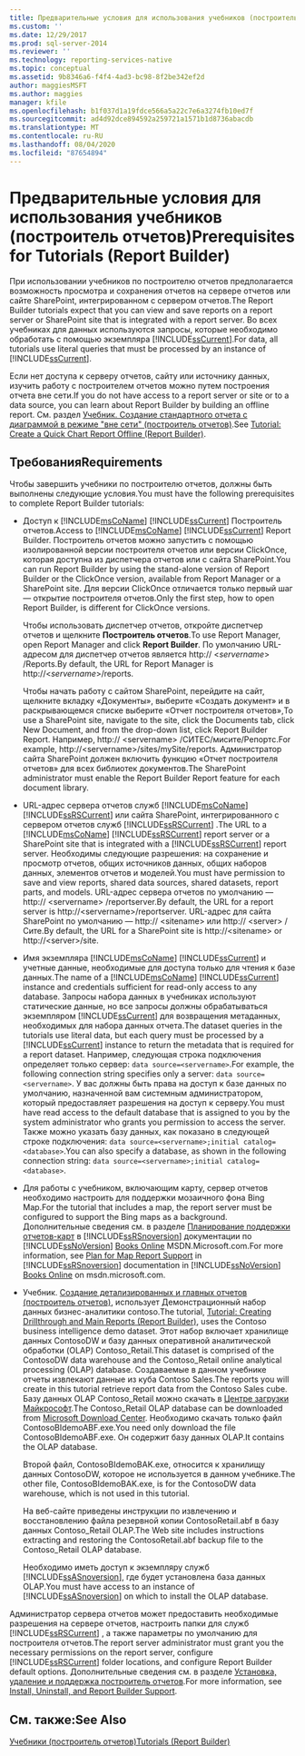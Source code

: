 ```yaml
---
title: Предварительные условия для использования учебников (построитель отчетов) | Документы Майкрософт
ms.custom: ''
ms.date: 12/29/2017
ms.prod: sql-server-2014
ms.reviewer: ''
ms.technology: reporting-services-native
ms.topic: conceptual
ms.assetid: 9b8346a6-f4f4-4ad3-bc98-8f2be342ef2d
author: maggiesMSFT
ms.author: maggies
manager: kfile
ms.openlocfilehash: b1f037d1a19fdce566a5a22c7e6a3274fb10ed7f
ms.sourcegitcommit: ad4d92dce894592a259721a1571b1d8736abacdb
ms.translationtype: MT
ms.contentlocale: ru-RU
ms.lasthandoff: 08/04/2020
ms.locfileid: "87654894"
---
```

# <a name="prerequisites-for-tutorials-report-builder"></a><span data-ttu-id="6c7ef-102">Предварительные условия для использования учебников (построитель отчетов)</span><span class="sxs-lookup"><span data-stu-id="6c7ef-102">Prerequisites for Tutorials (Report Builder)</span></span>
  <span data-ttu-id="6c7ef-103">При использовании учебников по построителю отчетов предполагается возможность просмотра и сохранения отчетов на сервере отчетов или сайте SharePoint, интегрированном с сервером отчетов.</span><span class="sxs-lookup"><span data-stu-id="6c7ef-103">The Report Builder tutorials expect that you can view and save reports on a report server or SharePoint site that is integrated with a report server.</span></span> <span data-ttu-id="6c7ef-104">Во всех учебниках для данных используются запросы, которые необходимо обработать с помощью экземпляра [!INCLUDE[ssCurrent](../includes/sscurrent-md.md)].</span><span class="sxs-lookup"><span data-stu-id="6c7ef-104">For data, all tutorials use literal queries that must be processed by an instance of [!INCLUDE[ssCurrent](../includes/sscurrent-md.md)].</span></span>  
  
 <span data-ttu-id="6c7ef-105">Если нет доступа к серверу отчетов, сайту или источнику данных, изучить работу с построителем отчетов можно путем построения отчета вне сети.</span><span class="sxs-lookup"><span data-stu-id="6c7ef-105">If you do not have access to a report server or site or to a data source, you can learn about Report Builder by building an offline report.</span></span> <span data-ttu-id="6c7ef-106">См. раздел [Учебник. Создание стандартного отчета с диаграммой в режиме "вне сети" (построитель отчетов)](report-builder/tutorial-create-a-quick-chart-report-offline-report-builder.md).</span><span class="sxs-lookup"><span data-stu-id="6c7ef-106">See [Tutorial: Create a Quick Chart Report Offline &#40;Report Builder&#41;](report-builder/tutorial-create-a-quick-chart-report-offline-report-builder.md).</span></span>  
  
## <a name="requirements"></a><span data-ttu-id="6c7ef-107">Требования</span><span class="sxs-lookup"><span data-stu-id="6c7ef-107">Requirements</span></span>  
 <span data-ttu-id="6c7ef-108">Чтобы завершить учебники по построителю отчетов, должны быть выполнены следующие условия.</span><span class="sxs-lookup"><span data-stu-id="6c7ef-108">You must have the following prerequisites to complete Report Builder tutorials:</span></span>  
  
-   <span data-ttu-id="6c7ef-109">Доступ к [!INCLUDE[msCoName](../includes/msconame-md.md)] [!INCLUDE[ssCurrent](../includes/sscurrent-md.md)] Построитель отчетов.</span><span class="sxs-lookup"><span data-stu-id="6c7ef-109">Access to [!INCLUDE[msCoName](../includes/msconame-md.md)] [!INCLUDE[ssCurrent](../includes/sscurrent-md.md)] Report Builder.</span></span> <span data-ttu-id="6c7ef-110">Построитель отчетов можно запустить с помощью изолированной версии построителя отчетов или версии ClickOnce, которая доступна из диспетчера отчетов или с сайта SharePoint.</span><span class="sxs-lookup"><span data-stu-id="6c7ef-110">You can run Report Builder by using the stand-alone version of Report Builder or the ClickOnce version, available from Report Manager or a SharePoint site.</span></span> <span data-ttu-id="6c7ef-111">Для версии ClickOnce отличается только первый шаг — открытие построителя отчетов.</span><span class="sxs-lookup"><span data-stu-id="6c7ef-111">Only the first step, how to open Report Builder, is different for ClickOnce versions.</span></span>  
  
     <span data-ttu-id="6c7ef-112">Чтобы использовать диспетчер отчетов, откройте диспетчер отчетов и щелкните **Построитель отчетов**.</span><span class="sxs-lookup"><span data-stu-id="6c7ef-112">To use Report Manager, open Report Manager and click **Report Builder**.</span></span> <span data-ttu-id="6c7ef-113">По умолчанию URL-адресом для диспетчер отчетов является http:// \<*servername*> /Reports.</span><span class="sxs-lookup"><span data-stu-id="6c7ef-113">By default, the URL for Report Manager is http://\<*servername*>/reports.</span></span>  
  
     <span data-ttu-id="6c7ef-114">Чтобы начать работу с сайтом SharePoint, перейдите на сайт, щелкните вкладку «Документы», выберите «Создать документ» и в раскрывающемся списке выберите «Отчет построителя отчетов»,</span><span class="sxs-lookup"><span data-stu-id="6c7ef-114">To use a SharePoint site, navigate to the site, click the Documents tab, click New Document, and from the drop-down list, click Report Builder Report.</span></span> <span data-ttu-id="6c7ef-115">Например, http:// \<servername> /СИТЕС/мисите/Репортс.</span><span class="sxs-lookup"><span data-stu-id="6c7ef-115">For example, http://\<servername>/sites/mySite/reports.</span></span> <span data-ttu-id="6c7ef-116">Администратор сайта SharePoint должен включить функцию «Отчет построителя отчетов» для всех библиотек документов.</span><span class="sxs-lookup"><span data-stu-id="6c7ef-116">The SharePoint administrator must enable the Report Builder Report feature for each document library.</span></span>  
  
-   <span data-ttu-id="6c7ef-117">URL-адрес сервера отчетов служб [!INCLUDE[msCoName](../includes/msconame-md.md)] [!INCLUDE[ssRSCurrent](../includes/ssrscurrent-md.md)] или сайта SharePoint, интегрированного с сервером отчетов служб [!INCLUDE[ssRSCurrent](../includes/ssrscurrent-md.md)] .</span><span class="sxs-lookup"><span data-stu-id="6c7ef-117">The URL to a [!INCLUDE[msCoName](../includes/msconame-md.md)] [!INCLUDE[ssRSCurrent](../includes/ssrscurrent-md.md)] report server or a SharePoint site that is integrated with a [!INCLUDE[ssRSCurrent](../includes/ssrscurrent-md.md)] report server.</span></span> <span data-ttu-id="6c7ef-118">Необходимы следующие разрешения: на сохранение и просмотр отчетов, общих источников данных, общих наборов данных, элементов отчетов и моделей.</span><span class="sxs-lookup"><span data-stu-id="6c7ef-118">You must have permission to save and view reports, shared data sources, shared datasets, report parts, and models.</span></span> <span data-ttu-id="6c7ef-119">URL-адрес сервера отчетов по умолчанию — http:// \<servername> /reportserver.</span><span class="sxs-lookup"><span data-stu-id="6c7ef-119">By default, the URL for a report server is http://\<servername>/reportserver.</span></span> <span data-ttu-id="6c7ef-120">URL-адрес для сайта SharePoint по умолчанию — http:// \<sitename> или http:// \<server> /Сите.</span><span class="sxs-lookup"><span data-stu-id="6c7ef-120">By default, the URL for a SharePoint site is http://\<sitename> or http://\<server>/site.</span></span>  
  
-   <span data-ttu-id="6c7ef-121">Имя экземпляра [!INCLUDE[msCoName](../includes/msconame-md.md)] [!INCLUDE[ssCurrent](../includes/sscurrent-md.md)] и учетные данные, необходимые для доступа только для чтения к базе данных.</span><span class="sxs-lookup"><span data-stu-id="6c7ef-121">The name of a [!INCLUDE[msCoName](../includes/msconame-md.md)] [!INCLUDE[ssCurrent](../includes/sscurrent-md.md)] instance and credentials sufficient for read-only access to any database.</span></span> <span data-ttu-id="6c7ef-122">Запросы набора данных в учебниках используют статические данные, но все запросы должны обрабатываться экземпляром [!INCLUDE[ssCurrent](../includes/sscurrent-md.md)] для возвращения метаданных, необходимых для набора данных отчета.</span><span class="sxs-lookup"><span data-stu-id="6c7ef-122">The dataset queries in the tutorials use literal data, but each query must be processed by a [!INCLUDE[ssCurrent](../includes/sscurrent-md.md)] instance to return the metadata that is required for a report dataset.</span></span> <span data-ttu-id="6c7ef-123">Например, следующая строка подключения определяет только сервер: `data source=<servername>`.</span><span class="sxs-lookup"><span data-stu-id="6c7ef-123">For example, the following connection string specifies only a server: `data source=<servername>`.</span></span> <span data-ttu-id="6c7ef-124">У вас должны быть права на доступ к базе данных по умолчанию, назначенной вам системным администратором, который предоставляет разрешения на доступ к серверу.</span><span class="sxs-lookup"><span data-stu-id="6c7ef-124">You must have read access to the default database that is assigned to you by the system administrator who grants you permission to access the server.</span></span> <span data-ttu-id="6c7ef-125">Также можно указать базу данных, как показано в следующей строке подключения: `data source=<servername>;initial catalog=<database>`.</span><span class="sxs-lookup"><span data-stu-id="6c7ef-125">You can also specify a database, as shown in the following connection string: `data source=<servername>;initial catalog=<database>`.</span></span>  
  
-   <span data-ttu-id="6c7ef-126">Для работы с учебником, включающим карту, сервер отчетов необходимо настроить для поддержки мозаичного фона Bing Map.</span><span class="sxs-lookup"><span data-stu-id="6c7ef-126">For the tutorial that includes a map, the report server must be configured to support the Bing maps as a background.</span></span> <span data-ttu-id="6c7ef-127">Дополнительные сведения см. в разделе [Планирование поддержки отчетов-карт](plan-for-map-report-support.md) в [!INCLUDE[ssRSnoversion](../includes/ssrsnoversion-md.md)] документации по [!INCLUDE[ssNoVersion](../includes/ssnoversion-md.md)] [Books Online](https://go.microsoft.com/fwlink/?LinkId=154888) MSDN.Microsoft.com.</span><span class="sxs-lookup"><span data-stu-id="6c7ef-127">For more information, see [Plan for Map Report Support](plan-for-map-report-support.md) in [!INCLUDE[ssRSnoversion](../includes/ssrsnoversion-md.md)] documentation in [!INCLUDE[ssNoVersion](../includes/ssnoversion-md.md)] [Books Online](https://go.microsoft.com/fwlink/?LinkId=154888) on msdn.microsoft.com.</span></span>  
  
-   <span data-ttu-id="6c7ef-128">Учебник. [Создание детализированных и главных отчетов &#40;построитель отчетов&#41;](tutorial-creating-drillthrough-and-main-reports-report-builder.md), использует Демонстрационный набор данных бизнес-аналитики contoso.</span><span class="sxs-lookup"><span data-stu-id="6c7ef-128">The tutorial, [Tutorial: Creating Drillthrough and Main Reports &#40;Report Builder&#41;](tutorial-creating-drillthrough-and-main-reports-report-builder.md), uses the Contoso business intelligence demo dataset.</span></span> <span data-ttu-id="6c7ef-129">Этот набор включает хранилище данных ContosoDW и базу данных оперативной аналитической обработки (OLAP) Contoso_Retail.</span><span class="sxs-lookup"><span data-stu-id="6c7ef-129">This dataset is comprised of the ContosoDW data warehouse and the Contoso_Retail online analytical processing (OLAP) database.</span></span> <span data-ttu-id="6c7ef-130">Создаваемые в данном учебнике отчеты извлекают данные из куба Contoso Sales.</span><span class="sxs-lookup"><span data-stu-id="6c7ef-130">The reports you will create in this tutorial retrieve report data from the Contoso Sales cube.</span></span> <span data-ttu-id="6c7ef-131">Базу данных OLAP Contoso_Retail можно скачать в [Центре загрузки Майкрософт](https://www.microsoft.com/download/details.aspx?id=18279).</span><span class="sxs-lookup"><span data-stu-id="6c7ef-131">The Contoso_Retail OLAP database can be downloaded from [Microsoft Download Center](https://www.microsoft.com/download/details.aspx?id=18279).</span></span> <span data-ttu-id="6c7ef-132">Необходимо скачать только файл ContosoBIdemoABF.exe.</span><span class="sxs-lookup"><span data-stu-id="6c7ef-132">You need only download the file ContosoBIdemoABF.exe.</span></span> <span data-ttu-id="6c7ef-133">Он содержит базу данных OLAP.</span><span class="sxs-lookup"><span data-stu-id="6c7ef-133">It contains the OLAP database.</span></span>  
  
     <span data-ttu-id="6c7ef-134">Второй файл, ContosoBIdemoBAK.exe, относится к хранилищу данных ContosoDW, которое не используется в данном учебнике.</span><span class="sxs-lookup"><span data-stu-id="6c7ef-134">The other file, ContosoBIdemoBAK.exe, is for the ContosoDW data warehouse, which is not used in this tutorial.</span></span>  
  
     <span data-ttu-id="6c7ef-135">На веб-сайте приведены инструкции по извлечению и восстановлению файла резервной копии ContosoRetail.abf в базу данных Contoso_Retail OLAP.</span><span class="sxs-lookup"><span data-stu-id="6c7ef-135">The Web site includes instructions extracting and restoring the ContosoRetail.abf backup file to the Contoso_Retail OLAP database.</span></span>  
  
     <span data-ttu-id="6c7ef-136">Необходимо иметь доступ к экземпляру служб [!INCLUDE[ssASnoversion](../includes/ssasnoversion-md.md)], где будет установлена база данных OLAP.</span><span class="sxs-lookup"><span data-stu-id="6c7ef-136">You must have access to an instance of [!INCLUDE[ssASnoversion](../includes/ssasnoversion-md.md)] on which to install the OLAP database.</span></span>  
  
 <span data-ttu-id="6c7ef-137">Администратор сервера отчетов может предоставить необходимые разрешения на сервере отчетов, настроить папки для служб [!INCLUDE[ssRSCurrent](../includes/ssrscurrent-md.md)] , а также параметры по умолчанию для построителя отчетов.</span><span class="sxs-lookup"><span data-stu-id="6c7ef-137">The report server administrator must grant you the necessary permissions on the report server, configure [!INCLUDE[ssRSCurrent](../includes/ssrscurrent-md.md)] folder locations, and configure Report Builder default options.</span></span> <span data-ttu-id="6c7ef-138">Дополнительные сведения см. в разделе [Установка, удаление и поддержка построитель отчетов](install-uninstall-and-report-builder-support.md).</span><span class="sxs-lookup"><span data-stu-id="6c7ef-138">For more information, see [Install, Uninstall, and Report Builder Support](install-uninstall-and-report-builder-support.md).</span></span>  
  
## <a name="see-also"></a><span data-ttu-id="6c7ef-139">См. также:</span><span class="sxs-lookup"><span data-stu-id="6c7ef-139">See Also</span></span>  
 [<span data-ttu-id="6c7ef-140">Учебники &#40;построитель отчетов&#41;</span><span class="sxs-lookup"><span data-stu-id="6c7ef-140">Tutorials &#40;Report Builder&#41;</span></span>](report-builder-tutorials.md)  
  
  
